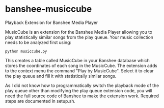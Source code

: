 # banshee-musiccube
Playback Extension for Banshee Media Player

MusicCube is an extension for the Banshee Media Player allowing you to play statistically similar songs from the play queue. Your music collection needs to be analyzed first using:

	python musiccube.py

This creates a table called MusicCube in your Banshee database which stores the coordinates of each song in the MusicCube. The extension adds to the context menu the command "Play by MusicCube". Select it to clear the play queue and fill it with statistically similar songs.

As I did not know how to programmatically switch the playback mode of the play queue other than modifying the play queue extension code, you will need the full source code of Banshee to make the extension work. Required steps are documented in setup.sh.
